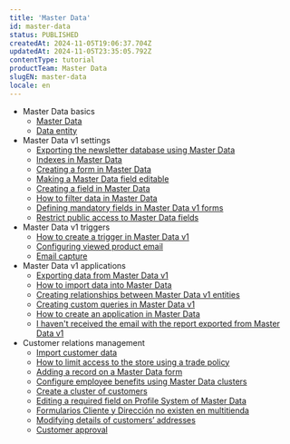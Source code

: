 ```yaml
---
title: 'Master Data'
id: master-data
status: PUBLISHED
createdAt: 2024-11-05T19:06:37.704Z
updatedAt: 2024-11-05T23:35:05.792Z
contentType: tutorial
productTeam: Master Data
slugEN: master-data
locale: en
---
```


- Master Data basics
    - [Master Data](/en/docs/tutorials/master-data)
    - [Data entity](/en/docs/tutorials/data-entity)
- Master Data v1 settings
    - [Exporting the newsletter database using Master Data](/en/docs/tutorials/how-can-i-export-from-the-newsletter-database-using-master-data)
    - [Indexes in Master Data](/en/docs/tutorials/indexes-in-master-data)
    - [Creating a form in Master Data](/en/docs/tutorials/creating-form-in-master-data)
    - [Making a Master Data field editable](/en/docs/tutorials/making-a-master-data-field-editable)
    - [Creating a field in Master Data](/en/docs/tutorials/how-can-i-create-a-field-in-master-data)
    - [How to filter data in Master Data](/en/docs/tutorials/filtering-data-on-master-data)
    - [Defining mandatory fields in Master Data v1 forms](/en/docs/tutorials/defining-mandatory-fields-in-master-data-v1-forms)
    - [Restrict public access to Master Data fields](/en/docs/tutorials/restrict-public-access-to-master-data-fields)
- Master Data v1 triggers
    - [How to create a trigger in Master Data v1](/en/docs/tutorials/creating-trigger-in-master-data)
    - [Configuring viewed product email](/en/docs/tutorials/configuring-viewed-product-email)
    - [Email capture](/en/docs/tutorials/understanding-vtexs-email-capture-system)
- Master Data v1 applications
    - [Exporting data from Master Data v1](/en/docs/tutorials/exporting-data)
    - [How to import data into Master Data](/en/docs/tutorials/importing-data-into-master-data)
    - [Creating relationships between Master Data v1 entities](/en/docs/tutorials/creating-relationships-between-master-data-entities-using-admin)
    - [Creating custom queries in Master Data v1](/en/docs/tutorials/creating-custom-queries-in-master-data-v1)
    - [How to create an application in Master Data](/en/docs/tutorials/creating-an-application-in-master-data)
    - [I haven't received the email with the report exported from Master Data v1](/en/docs/tutorials/i-havent-received-the-email-with-the-report-exported-from-master-data-v1)
- Customer relations management
    - [Import customer data](/en/docs/tutorials/import-customer-data-brazil)
    - [How to limit access to the store using a trade policy](/en/docs/tutorials/limiting-access-to-the-store-by-means-of-the-trade-policy)
    - [Adding a record on a Master Data form](/en/docs/tutorials/adding-a-record-on-a-master-data-form)
    - [Configure employee benefits using Master Data clusters](/en/docs/tutorials/configure-employee-benefits-using-master-data-clusters)
    - [Create a cluster of customers](/en/docs/tutorials/how-can-i-create-cluster-of-customers)
    - [Editing a required field on Profile System of Master Data](/en/docs/tutorials/edit-a-required-field-on-profile-system-of-master-data)
    - [Formularios Cliente y Dirección no existen en multitienda](/en/docs/tutorials/customer-and-address-forms-do-not-exist-in-multistores)
    - [Modifying details of customers’ addresses](/en/docs/tutorials/how-to-modify-details-of-customers-addresses)
    - [Customer approval](/en/docs/tutorials/customer-approval)
